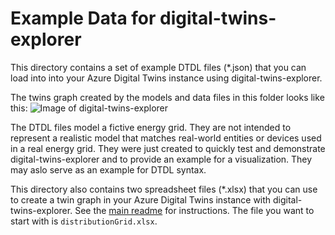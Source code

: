 # Example Data for digital-twins-explorer

This directory contains a set of example DTDL files (*.json) that you can load into into your Azure Digital Twins instance using digital-twins-explorer. 

The twins graph created by the models and data files in this folder looks like this:
![Image of digital-twins-explorer](https://github.com/Azure-Samples/digital-twins-explorer/raw/master/media/digital-twins-explorer)

The DTDL files model a fictive energy grid. They are not intended to represent a realistic model that matches real-world entities or devices used in a real energy grid. 
They were just created to quickly test and demonstrate digital-twins-explorer and to provide an example for a visualization. They may aslo serve as an example for DTDL syntax.

This directory also contains two spreadsheet files (*.xlsx) that you can use to create a twin graph in your Azure Digital Twins instance with digital-twins-explorer.
See the [main readme](https://github.com/Azure-Samples/digital-twins-explorer/blob/master/README.md) for instructions. The file you want to start with is `distributionGrid.xlsx`.




